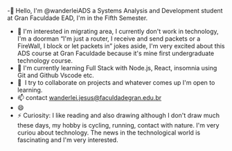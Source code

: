 -👋 Hello, I'm @wanderleiADS a Systems Analysis and Development student at Gran Faculdade EAD, I'm in the Fifth Semester.
- 👀 I'm interested in migrating area, I currently don't work in technology, I'm a doorman “I'm just a router, I receive and send packets or a FireWall, I block or let packets in” jokes aside, I'm very excited about this ADS course at Gran Faculdade because it's mine first undergraduate technology course.
- 🌱 I'm currently learning Full Stack with Node.js, React, insomnia using Git and Github Vscode etc. 
- 💞 ️ I try to collaborate on projects and whatever comes up I'm open to learning.
- 📫 contact wanderlei.jesus@faculdadegran.edu.br 
- 😄 
- ⚡ Curiosity: I like reading and also drawing although I don't draw much these days, my hobby is cycling, running, contact with nature. I'm very curiou about technology. The news in the technological world is fascinating and I'm very interested.



<!---
wanderleiADS/wanderleiADS is a ✨ special ✨ repository because its `README.md` (this file) appears on your GitHub profile.
You can click the Preview link to take a look at your changes.
--->
